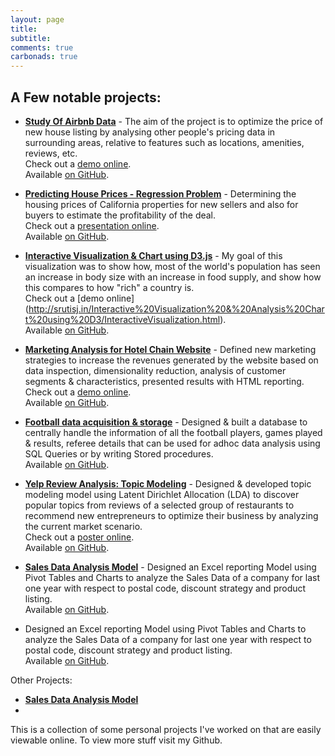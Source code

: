 ```yaml
---
layout: page
title: 
subtitle: 
comments: true
carbonads: true
---
```


## A Few notable projects: 

- **[Study Of Airbnb Data](https://public.tableau.com/profile/sruti.jain#!/vizhome/Airbnb_27/TopAirbnbPerformers)** - The aim of the project is to optimize the price of new house listing by analysing other people's pricing data in surrounding areas, relative to features such as locations, amenities, reviews, etc.   
  Check out a [demo online](https://public.tableau.com/profile/sruti.jain#!/vizhome/Airbnb_27/TopAirbnbPerformers).   
  Available [on GitHub](https://github.com/sruti-jain/Airbnb-Data-Analysis-Project).


- **[Predicting House Prices - Regression Problem](https://www.slideshare.net/SrutiJain/predicting-house-pricesregression)** - Determining the housing prices of California properties for new sellers and also for buyers to estimate the profitability of the deal.  
  Check out a [presentation  online](https://www.slideshare.net/SrutiJain/predicting-house-pricesregression).  
  Available [on GitHub](https://github.com/sruti-jain/Predicting-House-Prices---Regression).


- **[Interactive Visualization & Chart using D3.js](http://srutisj.in/Interactive%20Visualization%20&%20Analysis%20Chart%20using%20D3/InteractiveVisualization.html)** - My goal of this visualization was to show how, most of the world's population has seen an increase in body size with an increase in food supply, and show how this compares to how "rich" a country is.  
  Check out a [demo online] (http://srutisj.in/Interactive%20Visualization%20&%20Analysis%20Chart%20using%20D3/InteractiveVisualization.html).  
  Available [on GitHub](https://github.com/sruti-jain/Interactive-Visualization-Analysis-Chart-using-D3).

- **[Marketing Analysis for Hotel Chain Website](http://www.srutisj.in/Marketing%20Analysis%20for%20Hotel%20Chain%20website/MarketingStrategyAnalytics.html)** - Defined new marketing strategies to increase the revenues generated by the website based on data inspection, dimensionality reduction, analysis of customer segments & characteristics, presented results with HTML reporting.   
  Check out a [demo online](http://www.srutisj.in/Marketing%20Analysis%20for%20Hotel%20Chain%20website/MarketingStrategyAnalytics.html).   
  Available [on GitHub](https://github.com/sruti-jain/Marketing-Analysis-for-Hotel-Chain-website).

- **[Football data acquisition & storage](https://github.com/sruti-jain/Football-Data-Analysis---Python-SQLite)** - Designed & built a database to centrally handle the information of all the football players, games played & results, referee details that can be used for adhoc data analysis using SQL Queries or by writing Stored procedures.   
  Available [on GitHub](https://github.com/sruti-jain/Football-Data-Analysis---Python-SQLite).
  
- **[Yelp Review Analysis: Topic Modeling](https://www.slideshare.net/SrutiJain/yelp-review-analysis-poster)** - Designed & developed topic modeling model using Latent Dirichlet Allocation (LDA) to discover popular topics from reviews of a selected group of restaurants to recommend new entrepreneurs to optimize their business by analyzing the current market scenario.  
  Check out a [poster online](https://www.slideshare.net/SrutiJain/yelp-review-analysis-poster).   
  Available [on GitHub](https://github.com/sruti-jain/Yelp-Review-Analysis-using-LDA-MongoDB-Gensim).
  
- **[Sales Data Analysis Model](https://github.com/sruti-jain/Sales-Data-Analysis-Excel)** - Designed an Excel reporting Model using Pivot Tables and Charts to analyze the Sales Data of a company for last one year with respect to postal code, discount strategy and product listing.  
  Available [on GitHub](https://github.com/sruti-jain/Sales-Data-Analysis-Excel).

 - Designed an Excel reporting Model using Pivot Tables and Charts to analyze the Sales Data of a company for last one year with respect to postal code, discount strategy and product listing.  
  Available [on GitHub](https://github.com/sruti-jain/Sales-Data-Analysis-Excel).
  
Other Projects: 
- **[Sales Data Analysis Model](https://github.com/sruti-jain/Sales-Data-Analysis-Excel)**
- 


This is a collection of some personal projects I've worked on that are easily viewable online. To view more stuff visit my Github. 
